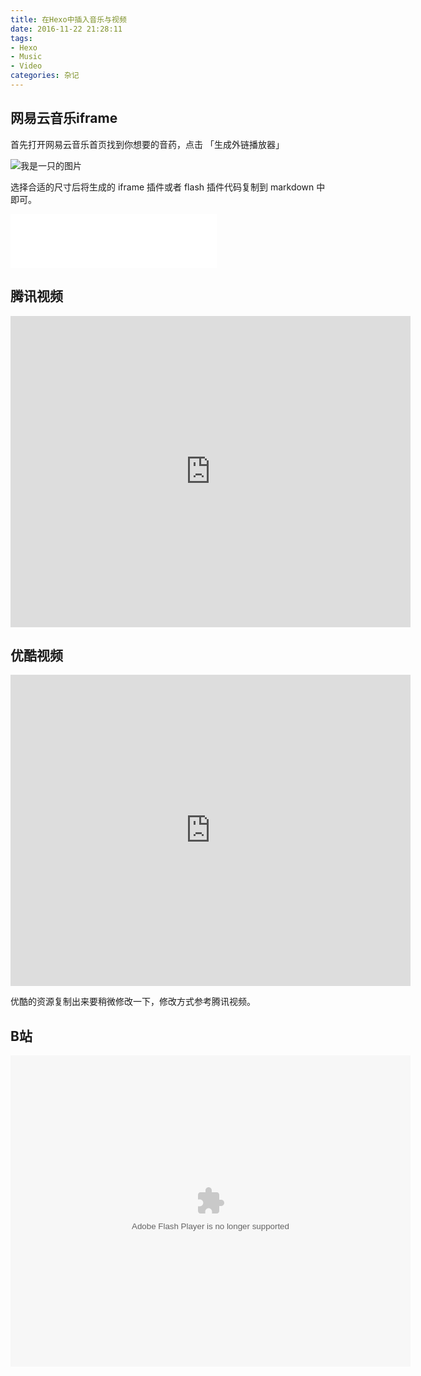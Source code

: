 ```yaml
---
title: 在Hexo中插入音乐与视频
date: 2016-11-22 21:28:11
tags:
- Hexo
- Music
- Video
categories: 杂记
---
```

## 网易云音乐iframe

首先打开网易云音乐首页找到你想要的音药，点击 「生成外链播放器」

<img src="/assets/img/hexo_music.png" alt="我是一只的图片">

选择合适的尺寸后将生成的 iframe 插件或者 flash 插件代码复制到 markdown 中即可。

<iframe frameborder="no" border="0" marginwidth="0" marginheight="0" width=330 height=86 src="//music.163.com/outchain/player?type=2&id=441116287&auto=0&height=66"></iframe>

<!-- more -->
## 腾讯视频

<iframe frameborder="0" width="640" height="498" src="https://v.qq.com/iframe/player.html?vid=f0022xw9le3&tiny=0&auto=0" allowfullscreen></iframe>

## 优酷视频

<iframe frameborder="0" width="640" height="498"  src="https://player.youku.com/embed/XMTgyMzM3OTI0NA==" allowfullscreen></iframe>

优酷的资源复制出来要稍微修改一下，修改方式参考腾讯视频。

## B站

<embed width="640" height="498"  quality="high" allowfullscreen="true" type="application/x-shockwave-flash" src="http://static.hdslb.com/miniloader.swf" flashvars="aid=7125002&page=1" pluginspage="http://www.adobe.com/shockwave/download/download.cgi?P1_Prod_Version=ShockwaveFlash"></embed>

